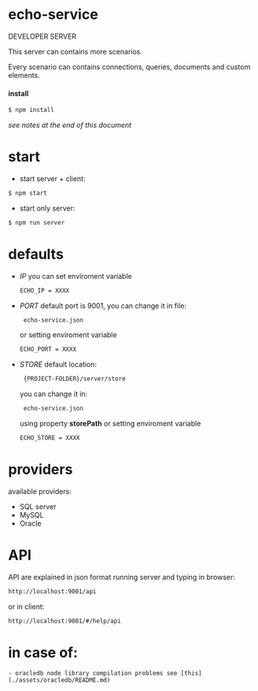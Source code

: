 # echo-service
DEVELOPER SERVER

This server can contains more scenarios.

Every scenario can contains connections, queries, documents and custom elements.


#### install
```sh
$ npm install
```
*see notes at the end of this document*

# start

- start server + client:

```sh
$ npm start
```

- start only server:
```sh
$ npm run server
```


# defaults

- *IP*
  you can set enviroment variable
    ```sh
    ECHO_IP = XXXX
    ```

- *PORT*
  default port is 9001, you can change it in file:
    ```sh
     echo-service.json
    ```
    or setting enviroment variable
    ```sh
    ECHO_PORT = XXXX
    ```

- *STORE*
  default location:
    ```sh
     {PROJECT-FOLDER}/server/store
    ```
    you can change it in:
    ```sh
     echo-service.json
    ```
    using property **storePath**
    or setting enviroment variable
    ```sh
    ECHO_STORE = XXXX
    ```

# providers
available providers:
- SQL server
- MySQL
- Oracle

# API

API are explained in json format running server and typing in browser:
```sh
http://localhost:9001/api
```
or in client:
```sh
http://localhost:9001/#/help/api
```


# in case of:
    - oracledb node library compilation problems see [this](./assets/oracledb/README.md)
